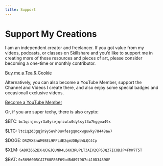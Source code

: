 ```yaml
---
title: Support
---
```


# Support My Creations

I am an independent creator and freelancer. If you got value from my videos, podcasts, or classes on Skillshare and you’d like to support me in creating more of those resources and pieces of art, please consider becoming a one-time or monthly contributor.

<a class="btn btn-block" href="/tea">Buy me a Tea & Cookie</a>

Alternatively, you can also become a YouTube Member, support the Channel and Videos I create there, and also enjoy some special badges and occasionall exclusive videos.

<a class="btn btn-block" href="/member">Become a YouTube Member</a>

Or, if you are super techy, there is also crypto:

$BTC: `bc1qcnjmuyr3a0ysejqnzwtu0dylsyt3w7hggwa49x`

$LTC: `ltc1q2d3gqjn9y5evh0uvfesgqnqxwguwky78448aw7`

$DOGE: `DRZVXSnWM9BEL9FFLdE2qmUDBpbWLQC4Cp`

$XLM: `GADRZ6G2BXHUJGJQUNR4L6KK3RUPLT3AIV2CP6JQ37ICODJP4FMW7T5T`

$BAT: `0x5696005CA7F60F86F69bdBd897987c410D34398F`
